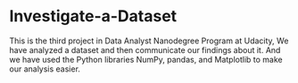 # Investigate-a-Dataset
This is the third project in Data Analyst Nanodegree Program at Udacity, We have analyzed a dataset and then communicate our findings about it. And we have used the Python libraries NumPy, pandas, and Matplotlib to make our analysis easier.
